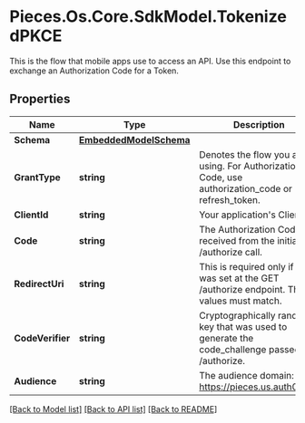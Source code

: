 # Pieces.Os.Core.SdkModel.TokenizedPKCE
This is the flow that mobile apps use to access an API. Use this endpoint to exchange an Authorization Code for a Token.

## Properties

Name | Type | Description | Notes
------------ | ------------- | ------------- | -------------
**Schema** | [**EmbeddedModelSchema**](EmbeddedModelSchema.md) |  | [optional] 
**GrantType** | **string** | Denotes the flow you are using. For Authorization Code, use authorization_code or refresh_token. | 
**ClientId** | **string** | Your application&#39;s Client ID. | 
**Code** | **string** | The Authorization Code received from the initial /authorize call. | 
**RedirectUri** | **string** | This is required only if it was set at the GET /authorize endpoint. The values must match. | 
**CodeVerifier** | **string** | Cryptographically random key that was used to generate the code_challenge passed to /authorize. | 
**Audience** | **string** | The audience domain: i.e. https://pieces.us.auth0.com | [optional] 

[[Back to Model list]](../README.md#documentation-for-models) [[Back to API list]](../README.md#documentation-for-api-endpoints) [[Back to README]](../README.md)

